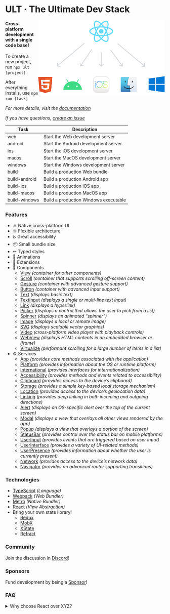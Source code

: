 # ULT · The Ultimate Dev Stack
<a alt="ULT Website" href="https://ult.dev">
  <img align="right" width="400" src="https://raw.githubusercontent.com/kat-tax/ult/master/_layouts/banner.png">
</a>

#### Cross-platform development with a single code base!
To create a new project, run `npx ult [project]` 

After everything installs, use `npm run [task]`

*For more details, visit the [documentation](https://docs.ult.dev)*

*If you have questions, [create an issue](https://github.com/kat-tax/ult/issues/new/choose)*


| Task          | Description                                         |
| --------------| --------------------------------------------------- |
| web           | Start the Web development server                    |
| android       | Start the Android development server                |
| ios           | Start the iOS development server                    |
| macos         | Start the MacOS development server                  |
| windows       | Start the Windows development server                |
| build         | Build a production Web bundle                       |
| build-android | Build a production Android app                      |
| build-ios     | Build a production iOS app                          |
| build-macos   | Build a production MacOS app                        |
| build-windows | Build a production Windows executable               |

### Features
- ⚛ Native cross-platform UI
- ♾ Flexible architecture
- ♿ Great accessibility
- 📦 Small bundle size
- ✏ Typed styles
- 🎥 Animations
- 🔗 Extensions
- 🧩 Components
  - [View](https://docs.ult.dev/components/view) *(container for other components)*
  - [Scroll](https://docs.ult.dev/components/scroll-view) *(container that supports scrolling off-screen content)*
  - [Gesture](https://docs.ult.dev/components/gesture-view) *(container with advanced gesture support)*
  - [Button](https://docs.ult.dev/components/button) *(container with advanced input support)*
  - [Text](https://docs.ult.dev/components/text) *(displays basic text)*
  - [TextInput](https://docs.ult.dev/components/text-input) *(displays a single or multi-line text input)*
  - [Link](https://docs.ult.dev/components/link) *(displays a hyperlink)*
  - [Picker](https://docs.ult.dev/components/picker) *(displays a control that allows the user to pick from a list)*
  - [Spinner](https://docs.ult.dev/components/spinner) *(displays an animated “spinner”)*
  - [Image](https://docs.ult.dev/components/image) *(displays a local or remote image)*
  - [SVG](https://docs.ult.dev/components/svg) *(displays scalable vector graphics)*
  - [Video](https://docs.ult.dev/components/video) *(cross-platform video player with playback controls)*
  - [WebView](https://docs.ult.dev/components/web-view) *(displays HTML contents in an embedded browser or iframe)*
  - [Virtualize](https://docs.ult.dev/components/virtual-view) *(performant scrolling for a large number of items in a list)*
- ⚙ Services
  - [App](https://docs.ult.dev/services/app) *(provides core methods associated with the application)*
  - [Platform](https://docs.ult.dev/services/platform) *(provides information about the OS or runtime platform)*
  - [International](https://docs.ult.dev/services/international) *(provides interfaces for internationalization)*
  - [Accessibility](https://docs.ult.dev/services/accessibility) *(provides methods and events related to accessibility)*
  - [Clipboard](https://docs.ult.dev/services/clipboard) *(provides access to the device’s clipboard)*
  - [Storage](https://docs.ult.dev/services/storage) *(provides a simple key-based local storage mechanism)*
  - [Location](https://docs.ult.dev/services/location) *(provides access to the device’s geolocation data)*
  - [Linking](https://docs.ult.dev/services/linking) *(provides deep linking in both incoming and outgoing directions)*
  - [Alert](https://docs.ult.dev/services/alert) *(displays an OS-specific alert over the top of the current screen)*
  - [Modal](https://docs.ult.dev/services/modal) *(displays a view that overlays all other views rendered by the app)*
  - [Popup](https://docs.ult.dev/services/popup) *(displays a view that overlays a portion of the screen)*
  - [StatusBar](https://docs.ult.dev/services/status-bar) *(provides control over the status bar on mobile platforms)*
  - [UserInput](https://docs.ult.dev/services/user-input) *(provides events that are triggered based on user input)*
  - [UserInterface](https://docs.ult.dev/services/user-interface) *(provides a variety of UI-related methods)*
  - [UserPresence](https://docs.ult.dev/services/user-presence) *(provides information about whether the user is currently present)*
  - [Network](https://docs.ult.dev/services/network) *(provides access to the device’s network data)*
  - [Navigator](https://docs.ult.dev/services/navigator) *(provides an advanced router supporting transitions)*

### Technologies
- [TypeScript](https://www.typescriptlang.org/) *(Language)*
- [Webpack](https://webpack.js.org/) *(Web Bundler)*
- [Metro](https://facebook.github.io/metro/) *(Native Bundler)*
- [React](https://reactjs.org/) *(View Abstraction)*
- Bring your own state library!
  - [Redux](https://redux.js.org/)
  - [MobX](https://mobx.js.org/)
  - [XState](https://xstate.js.org/)
  - [Refract](https://refract.js.org/)

### Community
Join the discussion in [Discord](https://discord.gg/TzhDRyj)!

### Sponsors
Fund development by being a [Sponsor](https://github.com/sponsors/Cavitt)!

### FAQ
<details>
  <summary>Why choose React over XYZ?</summary>
  <ul>
    <li>Most other options are specific to the web.</li>
    <li>Flutter doesn't support desktop, and while the code is native, it only emulates native UI.</li>
    <li>No other framework lets us natively target desktop and mobile, while maintaining web support.</li>
  </ul>
</details>
